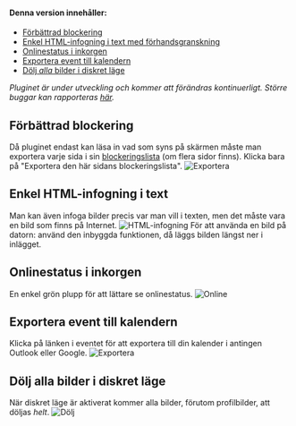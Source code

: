 #### Denna version innehåller:

*   [Förbättrad blockering](blockering)
*   [Enkel HTML-infogning i text med förhandsgranskning](html)
*   [Onlinestatus i inkorgen](onlinestatus)
*   [Exportera event till kalendern](exportera)
*   [Dölj _alla_ bilder i diskret läge](dold)

_Pluginet är under utveckling och kommer att förändras kontinuerligt. Större buggar kan rapporteras [här](https://github.com/Rollpan89/DS-Enhanced/issues)._




## Förbättrad blockering
<a name="blockering"><a>
Då pluginet endast kan läsa in vad som syns på skärmen måste man exportera varje sida i sin [blockeringslista](https://www.darkside.se/settings4.php) (om flera sidor finns).
Klicka bara på "Exportera den här sidans blockeringslista".
![Exportera](https://i.imgur.com/WRJEwuA.png)


## Enkel HTML-infogning i text
<a name="html"><a>
Man kan även infoga bilder precis var man vill i texten, men det måste vara en bild som finns på Internet.
![HTML-infogning](https://i.imgur.com/RNctZsg.png)
För att använda en bild på datorn: använd den inbyggda funktionen, då läggs bilden längst ner i inlägget.


## Onlinestatus i inkorgen
<a name="onlinestatus"><a>
En enkel grön plupp för att lättare se onlinestatus.
![Online](https://i.imgur.com/nLlbnXK.png)


## Exportera event till kalendern
<a name="exportera"><a>
Klicka på länken i eventet för att exportera till din kalender i antingen Outlook eller Google.
![Exportera](https://i.imgur.com/goZOltO.png)


## Dölj alla bilder i diskret läge
<a name="dold"><a>
När diskret läge är aktiverat kommer alla bilder, förutom profilbilder, att döljas _helt_.
![Dölj](https://i.imgur.com/5taXOeS.png)